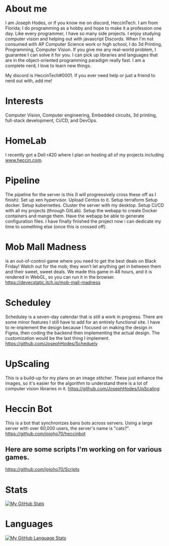 # About me
I am Joseph Hodes, or if you know me on discord, HeccinTech. I am from Florida; I do programming as a hobby and hope to make it a profession one day. Like every programmer, I have so many side projects. I enjoy studying computer vision and helping out with javascript Discords. When I'm not consumed with AP Computer Science work or high school, I do 3d Printing, Programming, Computer Vision. If you give me any real-world problem, I guarantee I can solve it for you. I can pick up libraries and languages that are in the object-oriented programming paradigm really fast. I am a complete nerd; I love to learn new things.


My discord is HeccinTech#0001. If you ever need help or just a friend to nerd out with, add me!


# Interests
Computer Vision, Computer engineering, Embedded circuits, 3d printing, full-stack development, Ci/CD, and DevOps. 

# HomeLab
I recently got a Dell r420 where I plan on hosting all of my projects including www.heccin.com.

# Pipeline
The pipeline for the server is this (I will progressively cross these off as I finish): 
Set up xen hypervisor.
Upload Centos to it.
Setup terraform
Setup docker.
Setup kubernettes.
Cluster the server with my desktop.
Setup Ci/CD  with all my projects (through GitLab).
Setup the webapp to create Docker containers and mange them.
Have the webapp be able to generate configuration files.
I have finally finished the project now i can dedicate my time to something else (once this is crossed off).



# Mob Mall Madness
is an out-of-control game where you need to get the best deals on Black Friday! Watch out for the mob; they won't let anything get in between them and their sweet, sweet deals. We made this game in 48 hours, and it is rendered in WebGL, so you can run it in the browser.
https://devecstatic.itch.io/mob-mall-madness


# Scheduley
Scheduley is a seven-day calendar that is still a work in progress. There are some minor features I still have to add for an entirely functional site. I have to re-implement the design because I focused on making the design in Figma, then coding the backend then implementing the actual design. The customization would be the last thing I implement.
https://github.com/JosephHodes/Scheduely

# UpScaling
This is a build-up for my plans on an image stitcher. These just enhance the images, so it's easier for the algorithm to understand there is a lot of computer vision libraries in it.
https://github.com/JosephHodes/UpScaling


# Heccin Bot
This is a bot that synchronizes bans bots across servers. Using a large server with over 60,000 users, the server's name is "cats?".
https://github.com/jojoho70/heccinbot

## Here are some scripts I'm working on for various games.
https://github.com/jojoho70/Scripts


# Stats
[![My GitHub Stats](https://github-readme-stats.vercel.app/api/?username=JosephHodes&count_private=true&theme=tokyonight&showicons=true)]()

# Languages
[![My GitHub Language Stats](https://github-readme-stats.vercel.app/api/top-langs/?username=JosephHodes&langs_count=5&theme=tokyonight)]()

